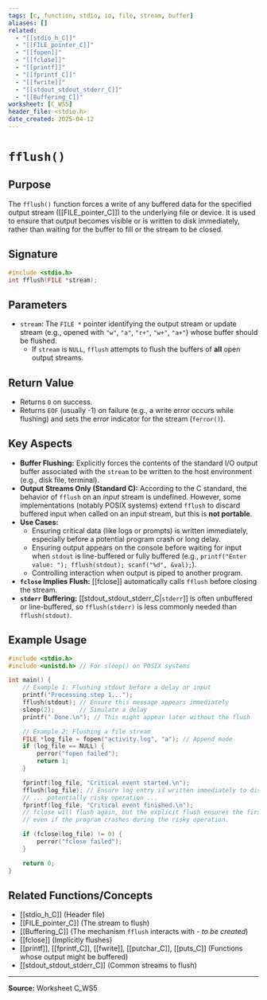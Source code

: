 ```yaml
---
tags: [c, function, stdio, io, file, stream, buffer]
aliases: []
related:
  - "[[stdio_h_C]]"
  - "[[FILE_pointer_C]]"
  - "[[fopen]]"
  - "[[fclose]]"
  - "[[printf]]"
  - "[[fprintf_C]]"
  - "[[fwrite]]"
  - "[[stdout_stdout_stderr_C]]"
  - "[[Buffering_C]]"
worksheet: [C_WS5]
header_file: <stdio.h>
date_created: 2025-04-12
---
```

# ` fflush() `

## Purpose

The `fflush()` function forces a write of any buffered data for the specified output stream ([[FILE_pointer_C]]) to the underlying file or device. It is used to ensure that output becomes visible or is written to disk immediately, rather than waiting for the buffer to fill or the stream to be closed.

## Signature

```c
#include <stdio.h>
int fflush(FILE *stream);
```

## Parameters

-   `stream`: The `FILE *` pointer identifying the output stream or update stream (e.g., opened with `"w"`, `"a"`, `"r+"`, `"w+"`, `"a+"`) whose buffer should be flushed.
    -   If `stream` is `NULL`, `fflush` attempts to flush the buffers of **all** open output streams.

## Return Value

-   Returns `0` on success.
-   Returns `EOF` (usually -1) on failure (e.g., a write error occurs while flushing) and sets the error indicator for the stream (`ferror()`).

## Key Aspects

-   **Buffer Flushing:** Explicitly forces the contents of the standard I/O output buffer associated with the `stream` to be written to the host environment (e.g., disk file, terminal).
-   **Output Streams Only (Standard C):** According to the C standard, the behavior of `fflush` on an *input* stream is undefined. However, some implementations (notably POSIX systems) extend `fflush` to discard buffered input when called on an input stream, but this is **not portable**.
-   **Use Cases:**
    -   Ensuring critical data (like logs or prompts) is written immediately, especially before a potential program crash or long delay.
    -   Ensuring output appears on the console before waiting for input when `stdout` is line-buffered or fully buffered (e.g., `printf("Enter value: "); fflush(stdout); scanf("%d", &val);`).
    -   Controlling interaction when output is piped to another program.
-   **`fclose` Implies Flush:** [[fclose]] automatically calls `fflush` before closing the stream.
-   **`stderr` Buffering:** [[stdout_stdout_stderr_C|`stderr`]] is often unbuffered or line-buffered, so `fflush(stderr)` is less commonly needed than `fflush(stdout)`.

## Example Usage

```c
#include <stdio.h>
#include <unistd.h> // For sleep() on POSIX systems

int main() {
    // Example 1: Flushing stdout before a delay or input
    printf("Processing step 1...");
    fflush(stdout); // Ensure this message appears immediately
    sleep(2);       // Simulate a delay
    printf(" Done.\n"); // This might appear later without the flush

    // Example 2: Flushing a file stream
    FILE *log_file = fopen("activity.log", "a"); // Append mode
    if (log_file == NULL) {
        perror("fopen failed");
        return 1;
    }

    fprintf(log_file, "Critical event started.\n");
    fflush(log_file); // Ensure log entry is written immediately to disk
    // ... potentially risky operation ...
    fprintf(log_file, "Critical event finished.\n");
    // fclose will flush again, but the explicit flush ensures the first message is saved
    // even if the program crashes during the risky operation.

    if (fclose(log_file) != 0) {
        perror("fclose failed");
    }

    return 0;
}
```

## Related Functions/Concepts
- [[stdio_h_C]] (Header file)
- [[FILE_pointer_C]] (The stream to flush)
- [[Buffering_C]] (The mechanism `fflush` interacts with - *to be created*)
- [[fclose]] (Implicitly flushes)
- [[printf]], [[fprintf_C]], [[fwrite]], [[putchar_C]], [[puts_C]] (Functions whose output might be buffered)
- [[stdout_stdout_stderr_C]] (Common streams to flush)

---
**Source:** Worksheet C_WS5